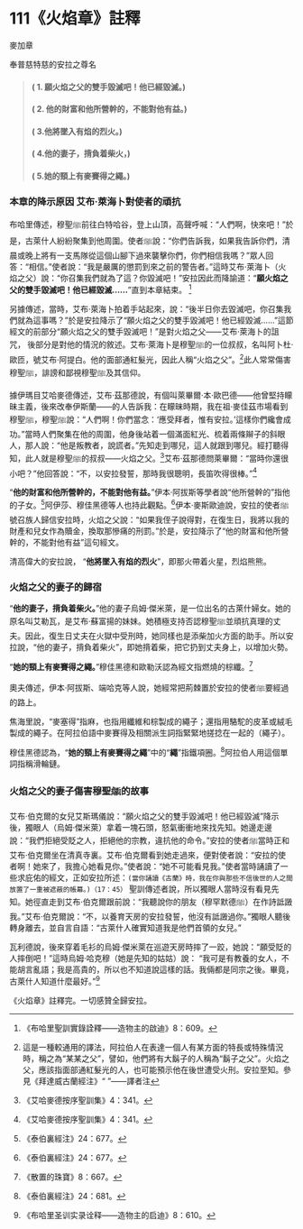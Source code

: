 # 111《火焰章》註釋

麥加章

奉普慈特慈的安拉之尊名

> #### ( 1. 願火焰之父的雙手毀滅吧！他已經毀滅。)
> #### ( 2. 他的財富和他所營幹的，不能對他有益。)
> #### ( 3.他將墜入有焰的烈火。) 
> #### ( 4.他的妻子，揹負着柴火，) 
> #### ( 5.她的頸上有麥賽得之繩。)

### 本章的降示原因 艾布·萊海卜對使者的頑抗

布哈里傳述，穆聖ﷺ前往白特哈谷，登上山頂，高聲呼喊：“人們啊，快來吧！”於是，古萊什人紛紛聚集到他周圍。使者ﷺ說：“你們告訴我，如果我告訴你們，清晨或晚上將有一支馬隊從這個山腳下過來襲擊你們，你們相信我嗎？”眾人回答：“相信。”使者說：“我是嚴厲的懲罰到來之前的警告者。”這時艾布·萊海卜（火焰之父）說：“你召集我們就為了這？你毀滅吧！”安拉因此而降諭道：“**願火焰之父的雙手毀滅吧！他已經毀滅……**”直到本章結束。 [^1]

另據傳述，當時，艾布·萊海卜拍着手站起來，說：“後半日你去毀滅吧，你召集我們就為這事嗎？”於是安拉降示了“願火焰之父的雙手毀滅吧！他已經毀滅……”這節經文的前部分“願火焰之父的雙手毀滅吧！”是對火焰之父——艾布·萊海卜的詛咒， 後部分是對他的情況的敘述。艾布·萊海卜是穆聖ﷺ的一位叔叔，名叫阿卜杜·歐匝，號艾布·阿提白。他的面部通紅髮光，因此人稱“火焰之父”。[^2]此人常常傷害穆聖ﷺ，誹謗和鄙視穆聖ﷺ及其信仰。

據伊瑪目艾哈麥德傳述，艾布·茲那德說，有個叫萊畢爾·本·歐巴德——他曾堅持矇昧主義，後來改奉伊斯蘭——的人告訴我：在矇昧時期，我在祖·麥佳茲市場看到穆聖ﷺ，穆聖ﷺ說：“人們啊！你們當念：‘應受拜者，惟有安拉。’這樣你們纔會成功。”當時人們聚集在他的周圍，他身後站着一個滿面紅光、梳着兩條辮子的斜眼人，那人說：“他是叛教者，說謊者。”先知走到哪兒，這人就跟到哪兒。經打聽得知，此人就是穆聖ﷺ的叔叔——火焰之父。[^3]艾布·茲那德問萊畢爾：“當時你還很小吧？”他回答說：“不，以安拉發誓，那時我很聰明，長笛吹得很棒。”[^4]

“**他的財富和他所營幹的，不能對他有益。**”伊本·阿拔斯等學者說“他所營幹的”指他的子女。[^5]阿伊莎、穆佳黑德等人也持此觀點。[^6]伊本·麥斯歐迪說，安拉的使者ﷺ號召族人歸信安拉時，火焰之父說：“如果我侄子說得對，在復生日，我將以我的財產和兒女作為贖金，換取那慘痛的刑罰。”於是，安拉降示了“他的財富和他所營幹的，不能對他有益”這句經文。

清高偉大的安拉說， “**他將墜入有焰的烈火**”，即那火帶着火星，烈焰熊熊。

### 火焰之父的妻子的歸宿

“**他的妻子，揹負着柴火。**”他的妻子烏姆·傑米萊，是一位出名的古萊什婦女。她的原名叫艾勒瓦，是艾布·蘇富揚的妹妹。她積極支持否認穆聖ﷺ並頑抗真理的丈夫。因此，復生日丈夫在火獄中受刑時，她同樣也是添柴加火方面的助手。所以安拉說，“他的妻子，揹負着柴火”，即她揹着柴，把它扔到丈夫身上，以增加火勢。

“**她的頸上有麥賽得之繩。**”穆佳黑德和歐勒沃認為經文指燃燒的棕纖。[^7]

奧夫傳述，伊本·阿拔斯、端哈克等人說，她經常把荊棘置於安拉的使者ﷺ要經過的路上。

焦海里說，“麥塞得”指麻，也指用纖維和棕製成的繩子；還指用駱駝的皮革或絨毛製成的繩子。在阿拉伯語中麥賽得及相關派生詞指緊緊地搓捻在一起的（繩子）。

穆佳黑德認為，“**她的頸上有麥賽得之繩**”中的“**繩**”指鐵項圈。[^8]阿拉伯人用這個單詞指稱滑輪鏈。

### 火焰之父的妻子傷害穆聖ﷺ的故事

艾布·伯克爾的女兒艾斯瑪儀說：“願火焰之父的雙手毀滅吧！他已經毀滅”降示後，獨眼人（烏姆·傑米萊）拿着一塊石頭，怒氣衝衝地來找先知。她邊走邊說：“我們拒絕受貶之人，拒絕他的宗教，違抗他的命令。”安拉的使者ﷺ當時正和艾布·伯克爾坐在清真寺裏。艾布·伯克爾看到她走過來，便對使者說：“安拉的使者啊！她來了，我擔心她看見你。”使者說：“她不可能看見我。”使者當時誦讀了一些求庇佑的經文，正如安拉所述：`(當你誦讀《古蘭》時，我在你與那些不信後世的人之間放置了一重被遮蔽的帳幕。)（17：45）` 聖訓傳述者說，所以獨眼人當時沒有看見先知。她徑直走到艾布·伯克爾跟前說：“我聽說你的朋友（穆罕默德ﷺ）在作詩詆譭我。”艾布·伯克爾說：“不，以養育天房的安拉發誓，他沒有詆譭過你。”獨眼人聽後轉身離去，並自言自語：“古萊什人確實知道我是他們首領的女兒。”

瓦利德說，後來穿着毛衫的烏姆·傑米萊在巡遊天房時摔了一跤，她說：“願受貶的人摔倒吧！”這時烏姆·哈克穆（她是先知的姑姑）說： “我可是有教養的女人，不能胡言亂語；我是高貴的，所以也不知道說這樣的話。我倆都是同宗之後。畢竟，古萊什人知道什麼最好。”[^9]

《火焰章》註釋完。一切感贊全歸安拉。

[^1]: 《布哈里聖訓實錄詮釋——造物主的啟迪》8：609。

[^2]:這是一種較通用的譯法，阿拉伯人在表達一個人有某方面的特長或特殊情況時，稱之為“某某之父”，譬如，他們將有大鬍子的人稱為“鬍子之父”。火焰之父，應該指面部通紅髮光的人，也可能預示他在後世遭受火刑。安拉至知。參見《拜達威古蘭經注》“ ”——譯者注

[^3]: 《艾哈麥德按序聖訓集》4：341。

[^4]: 《艾哈麥德按序聖訓集》4：341。

[^5]: 《泰伯裏經注》24：677。

[^6]: 《泰伯裏經注》24：677。

[^7]: 《散置的珠寶》8：667。

[^8]: 《泰伯裏經注》24：681。

[^9]:《布哈里圣训实录诠释——造物主的启迪》8：610。
